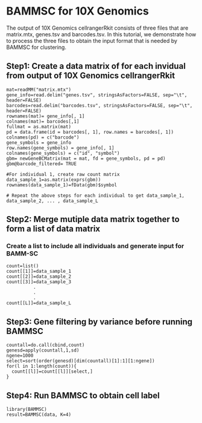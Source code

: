 # BAMMSC for 10X Genomics

The output of 10X Genomics cellrangerRkit consists of three files that are matrix.mtx, genes.tsv and barcodes.tsv. In this
tutorial, we demonstrate how to process the three files to obtain the input format that is needed by BAMMSC for clustering.

**Step1: Create a data matrix of for each invidual from output of 10X Genomics cellrangerRkit**
----------------------
```
mat=readMM("matrix.mtx") 
gene_info=read.delim("genes.tsv", stringsAsFactors=FALSE, sep="\t", header=FALSE) 
barcodes=read.delim("barcodes.tsv", stringsAsFactors=FALSE, sep="\t", header=FALSE) 
rownames(mat)= gene_info[, 1] 
colnames(mat)= barcodes[,1] 
fullmat = as.matrix(mat) 
pd = data.frame(id = barcodes[, 1], row.names = barcodes[, 1]) 
colnames(pd) = c("barcode") 
gene_symbols = gene_info 
row.names(gene_symbols) = gene_info[, 1] 
colnames(gene_symbols) = c("id", "symbol") 
gbm= newGeneBCMatrix(mat = mat, fd = gene_symbols, pd = pd) 
gbm@barcode_filtered= TRUE

#For individual 1, create raw count matrix
data_sample_1=as.matrix(exprs(gbm))
rownames(data_sample_1)=fData(gbm)$symbol

# Repeat the above steps for each individual to get data_sample_1, data_sample_2, ... , data_sample_L
```


**Step2: Merge mutiple data matrix together to form a list of data matrix**
----------------------
### Create a list to include all individuals and generate input for BAMM-SC
```
count=list()
count[[1]]=data_sample_1
count[[2]]=data_sample_2
count[[3]]=data_sample_3
          .
          .
          .
count[[L]]=data_sample_L
```

**Step3: Gene filtering by variance before running BAMMSC**
----------------------
```
countall=do.call(cbind,count)
genesd=apply(countall,1,sd)
ngene=1000
select=sort(order(genesd)[dim(countall)[1]:1][1:ngene])
for(l in 1:length(count)){
  count[[l]]=count[[l]][select,]
}
```


**Step4: Run BAMMSC to obtain cell label**
----------------------
```
library(BAMMSC)
result=BAMMSC(data, K=4)
```
